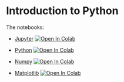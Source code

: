 # Introduction to Python

The notebooks:


- [Jupyter](https://github.com/vafaei-ar/alzahra-workshop-2019/blob/master/SI/0-jupyter_notebooks.ipynb) [![Open In Colab](https://colab.research.google.com/assets/colab-badge.svg)](https://colab.research.google.com/github/vafaei-ar/alzahra-workshop-2019/blob/master/SI/0-jupyter_notebooks.ipynb)

- [Python](https://github.com/vafaei-ar/alzahra-workshop-2019/blob/master/SI/1-python_basics.ipynb) [![Open In Colab](https://colab.research.google.com/assets/colab-badge.svg)](https://colab.research.google.com/github/vafaei-ar/alzahra-workshop-2019/blob/master/SI/1-python_basics.ipynb)

- [Numpy](https://github.com/vafaei-ar/alzahra-workshop-2019/blob/master/SI/2-numpy.ipynb) [![Open In Colab](https://colab.research.google.com/assets/colab-badge.svg)](https://colab.research.google.com/github/vafaei-ar/alzahra-workshop-2019/blob/master/SI/2-numpy.ipynb)

- [Matplotlib](https://github.com/vafaei-ar/alzahra-workshop-2019/blob/master/SI/3-matplotlib.ipynb) [![Open In Colab](https://colab.research.google.com/assets/colab-badge.svg)](https://colab.research.google.com/github/vafaei-ar/alzahra-workshop-2019/blob/master/SI/3-matplotlib.ipynb)

